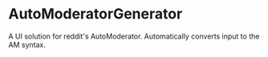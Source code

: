 # AutoModeratorGenerator
A UI solution for reddit's AutoModerator. Automatically converts input to the AM syntax.

